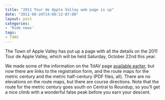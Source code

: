 ```yaml
---
title: "2011 Tour de Apple Valley web page is up"
date: "2011-08-24T14:00:12-07:00"
layout: post
categories:
- 'Ride news'
tags:
- TdAV
---
```


The Town of Apple Valley has put up a page with all the details on the 2011 Tour de Apple Valley, which will be held Saturday, October 22nd this year.  
  
We made some of the information on the TdAV page [available earlier](https://www.hdcycling.org/2011/06/15/date-set-for-2011-tour-de-apple-valley/ "Date set for 2011 Tour de Apple Valley"), but now there are links to the registration form, and the route maps for the metric century and the metric half-century (PDF files, all). There are no elevations on the route maps, but there are course directions. Note that the route for the metric century goes south on Central to Roundup, so you’ll get a nice climb with a wonderful false peak before you earn your descent.